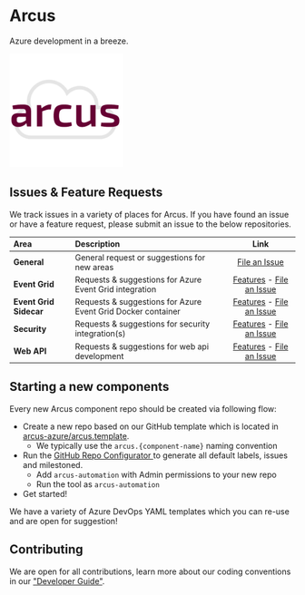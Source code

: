 # Arcus
Azure development in a breeze.

![Arcus](./media/arcus.png)

## Issues & Feature Requests
We track issues in a variety of places for Arcus. If you have found an issue or have a feature request, please submit an issue to the below repositories.

| Area           | Description                                             | Link                   |
|:---------------|:--------------------------------------------------------|:----------------------:|
| **General**    | General request or suggestions for new areas            | [File an Issue](https://github.com/arcus-azure/arcus/issues) |
| **Event Grid** | Requests & suggestions for Azure Event Grid integration | [Features](https://eventgrid.arcus-azure.net/#features) - [File an Issue](https://github.com/arcus-azure/arcus.eventgrid/issues)
| **Event Grid Sidecar** | Requests & suggestions for Azure Event Grid Docker container | [Features](https://eventgrid-sidecar.arcus-azure.net/#features) - [File an Issue](https://github.com/arcus-azure/arcus.eventgrid.sidecar/issues)
| **Security** | Requests & suggestions for security integration(s) | [Features](https://security.arcus-azure.net/#features) - [File an Issue](https://github.com/arcus-azure/arcus.security/issues)
| **Web API** | Requests & suggestions for web api development | [Features](https://webapi.arcus-azure.net/#features) - [File an Issue](https://github.com/arcus-azure/arcus.webapi/issues)

 ## Starting a new components
 
 Every new Arcus component repo should be created via following flow:
 - Create a new repo based on our GitHub template which is located in [arcus-azure/arcus.template](https://github.com/arcus-azure/arcus.template).
   - We typically use the `arcus.{component-name}` naming convention
 - Run the [GitHub Repo Configurator
](https://github.com/arcus-azure/arcus/tree/master/tools/github-repo-configurator) to generate all default labels, issues and milestoned.
   - Add `arcus-automation` with Admin permissions to your new repo
   - Run the tool as `arcus-automation`
- Get started!

We have a variety of Azure DevOps YAML templates which you can re-use and are open for suggestion!

## Contributing
We are open for all contributions, learn more about our coding conventions in our ["Developer Guide"](DEVELOPER-GUIDE.md).
